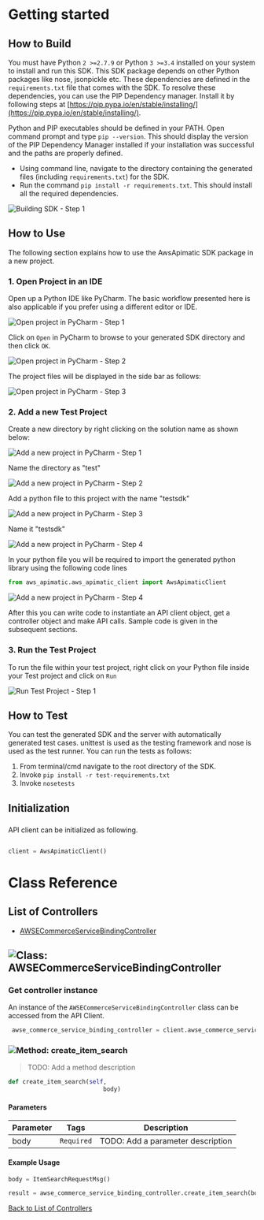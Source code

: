 # Getting started

## How to Build


You must have Python ```2 >=2.7.9``` or Python ```3 >=3.4``` installed on your system to install and run this SDK. This SDK package depends on other Python packages like nose, jsonpickle etc. 
These dependencies are defined in the ```requirements.txt``` file that comes with the SDK.
To resolve these dependencies, you can use the PIP Dependency manager. Install it by following steps at [https://pip.pypa.io/en/stable/installing/](https://pip.pypa.io/en/stable/installing/).

Python and PIP executables should be defined in your PATH. Open command prompt and type ```pip --version```.
This should display the version of the PIP Dependency Manager installed if your installation was successful and the paths are properly defined.

* Using command line, navigate to the directory containing the generated files (including ```requirements.txt```) for the SDK.
* Run the command ```pip install -r requirements.txt```. This should install all the required dependencies.

![Building SDK - Step 1](https://apidocs.io/illustration/python?step=installDependencies&workspaceFolder=AWSECommerceService-Python)


## How to Use

The following section explains how to use the AwsApimatic SDK package in a new project.

### 1. Open Project in an IDE

Open up a Python IDE like PyCharm. The basic workflow presented here is also applicable if you prefer using a different editor or IDE.

![Open project in PyCharm - Step 1](https://apidocs.io/illustration/python?step=pyCharm)

Click on ```Open``` in PyCharm to browse to your generated SDK directory and then click ```OK```.

![Open project in PyCharm - Step 2](https://apidocs.io/illustration/python?step=openProject0&workspaceFolder=AWSECommerceService-Python)     

The project files will be displayed in the side bar as follows:

![Open project in PyCharm - Step 3](https://apidocs.io/illustration/python?step=openProject1&workspaceFolder=AWSECommerceService-Python&projectName=aws_apimatic)     

### 2. Add a new Test Project

Create a new directory by right clicking on the solution name as shown below:

![Add a new project in PyCharm - Step 1](https://apidocs.io/illustration/python?step=createDirectory&workspaceFolder=AWSECommerceService-Python&projectName=aws_apimatic)

Name the directory as "test"

![Add a new project in PyCharm - Step 2](https://apidocs.io/illustration/python?step=nameDirectory)
   
Add a python file to this project with the name "testsdk"

![Add a new project in PyCharm - Step 3](https://apidocs.io/illustration/python?step=createFile&workspaceFolder=AWSECommerceService-Python&projectName=aws_apimatic)

Name it "testsdk"

![Add a new project in PyCharm - Step 4](https://apidocs.io/illustration/python?step=nameFile)

In your python file you will be required to import the generated python library using the following code lines

```Python
from aws_apimatic.aws_apimatic_client import AwsApimaticClient
```

![Add a new project in PyCharm - Step 4](https://apidocs.io/illustration/python?step=projectFiles&workspaceFolder=AWSECommerceService-Python&libraryName=aws_apimatic.aws_apimatic_client&projectName=aws_apimatic&className=AwsApimaticClient)

After this you can write code to instantiate an API client object, get a controller object and  make API calls. Sample code is given in the subsequent sections.

### 3. Run the Test Project

To run the file within your test project, right click on your Python file inside your Test project and click on ```Run```

![Run Test Project - Step 1](https://apidocs.io/illustration/python?step=runProject&workspaceFolder=AWSECommerceService-Python&libraryName=aws_apimatic.aws_apimatic_client&projectName=aws_apimatic&className=AwsApimaticClient)


## How to Test

You can test the generated SDK and the server with automatically generated test
cases. unittest is used as the testing framework and nose is used as the test
runner. You can run the tests as follows:

  1. From terminal/cmd navigate to the root directory of the SDK.
  2. Invoke ```pip install -r test-requirements.txt```
  3. Invoke ```nosetests```

## Initialization

### 

API client can be initialized as following.

```python

client = AwsApimaticClient()
```



# Class Reference

## <a name="list_of_controllers"></a>List of Controllers

* [AWSECommerceServiceBindingController](#awse_commerce_service_binding_controller)

## <a name="awse_commerce_service_binding_controller"></a>![Class: ](https://apidocs.io/img/class.png ".AWSECommerceServiceBindingController") AWSECommerceServiceBindingController

### Get controller instance

An instance of the ``` AWSECommerceServiceBindingController ``` class can be accessed from the API Client.

```python
 awse_commerce_service_binding_controller = client.awse_commerce_service_binding
```

### <a name="create_item_search"></a>![Method: ](https://apidocs.io/img/method.png ".AWSECommerceServiceBindingController.create_item_search") create_item_search

> TODO: Add a method description

```python
def create_item_search(self,
                           body)
```

#### Parameters

| Parameter | Tags | Description |
|-----------|------|-------------|
| body |  ``` Required ```  | TODO: Add a parameter description |



#### Example Usage

```python
body = ItemSearchRequestMsg()

result = awse_commerce_service_binding_controller.create_item_search(body)

```


[Back to List of Controllers](#list_of_controllers)



